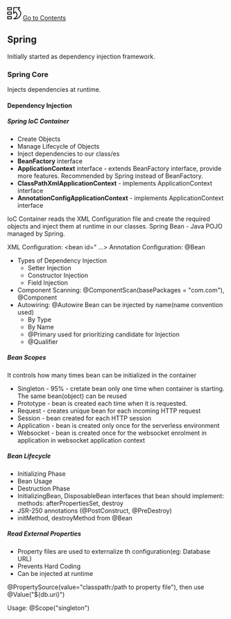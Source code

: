 [![index.md](assets/back_main_page_icon_124174_32.png)](index.md) [Go to Contents](index.md)

## Spring
Initially started as dependency injection framework.
### Spring Core
Injects dependencies at runtime.
#### Dependency Injection
##### Spring IoC Container
* Create Objects
* Manage Lifecycle of Objects
* Inject dependencies to our class/es
* **BeanFactory** interface
* **ApplicationContext** interface - extends BeanFactory interface, provide more features. Recommended by Spring instead of BeanFactory.
* **ClassPathXmlApplicationContext** - implements ApplicationContext interface
* **AnnotationConfigApplicationContext** - implements ApplicationContext interface

IoC Container reads the XML Configuration file and create the required objects and inject them at runtime in our classes.
Spring Bean - Java POJO managed by Spring.

XML Configuration: <bean id=" ...>
Annotation Configuration: @Bean

* Types of Dependency Injection 
  * Setter Injection
  * Constructor Injection
  * Field Injection
* Component Scanning: @ComponentScan(basePackages = "com.com"), @Component
* Autowiring: @Autowire Bean can be injected by name(name convention used)
  * By Type
  * By Name
  * @Primary used for prioritizing  candidate for Injection
  * @Qualifier 

##### Bean Scopes 
It controls how many times bean can be initialized in the container
* Singleton - 95% - cretate bean only one time when container is starting. The same bean(object) can be reused
* Prototype - bean is created each time when it is requested.
* Request - creates unique bean for each incoming HTTP request
* Session - bean created for each HTTP session
* Application - bean is created only once for the serverless environment 
* Websocket - bean is created once for the websocket enrolment in application in websocket application context 

##### Bean Lifecycle
* Initializing Phase
* Bean Usage
* Destruction Phase
* InitializingBean, DisposableBean interfaces that bean should implement: methods: afterPropertiesSet, destroy 
* JSR-250 annotations (@PostConstruct, @PreDestroy)
* initMethod, destroyMethod from @Bean

##### Read External Properties
* Property files are used to externalize th configuration(eg: Database URL)
* Prevents Hard Coding
* Can be injected at runtime

@PropertySource(value="classpath:/path to property file"), then use @Value("${db.uri}")


Usage: @Scope("singleton")







